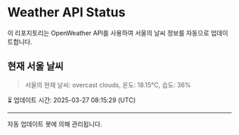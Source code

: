 
# Weather API Status

이 리포지토리는 OpenWeather API를 사용하여 서울의 날씨 정보를 자동으로 업데이트합니다.

## 현재 서울 날씨
> 서울의 현재 날씨: overcast clouds, 온도: 18.15°C, 습도: 36%

⏳ 업데이트 시간: 2025-03-27 08:15:29 (UTC)

---
자동 업데이트 봇에 의해 관리됩니다.
